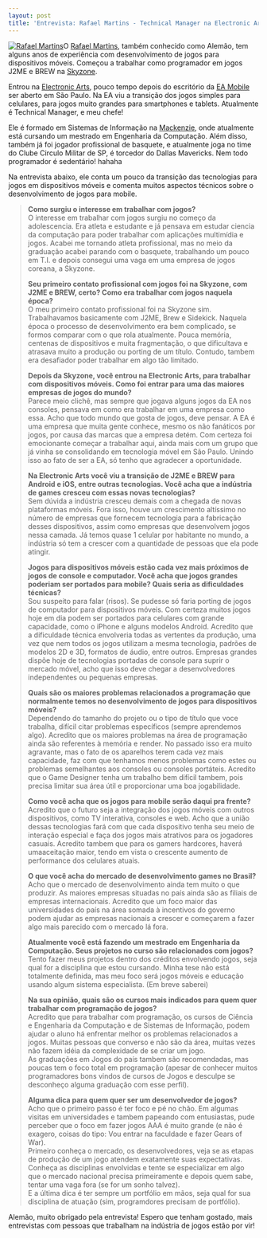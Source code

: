 ```yaml
---
layout: post
title: 'Entrevista: Rafael Martins - Technical Manager na Electronic Arts'
---
```


[![](http://gamedeveloper.com.br/blog/wp-content/uploads/2012/03/254357_2032769575451_1130512337_2409169_644038_n.jpg "Rafael Martins")](http://www.linkedin.com/pub/rafael-martins/8/521/99b)O [Rafael Martins](http://www.linkedin.com/pub/rafael-martins/8/521/99b "Rafael Martins"), também conhecido como Alemão, tem alguns anos de experiência com desenvolvimento de jogos para dispositivos móveis. Começou a trabalhar como programador em jogos J2ME e BREW na [Skyzone](http://www.skyzonemobile.com/ "Skyzone").

Entrou na [Electronic Arts](http://www.ea.com "Electronic Arts"), pouco tempo depois do escritório da [EA Mobile](http://www.eamobile.com "EA Mobile") ser aberto em São Paulo. Na EA viu a transição dos jogos simples para celulares, para jogos muito grandes para smartphones e tablets. Atualmente é Technical Manager, e meu chefe!

Ele é formado em Sistemas de Informação na [Mackenzie](http://www.mackenzie.br/ "Mackenzie"), onde atualmente está cursando um mestrado em Engenharia da Computação. Além disso, também já foi jogador profissional de basquete, e atualmente joga no time do Clube Circulo Militar de SP, é torcedor do Dallas Mavericks. Nem todo programador é sedentário! hahaha

Na entrevista abaixo, ele conta um pouco da transição das tecnologias para jogos em dispositivos móveis e comenta muitos aspectos técnicos sobre o desenvolvimento de jogos para mobile.

> **Como surgiu o interesse em trabalhar com jogos?**  
>  O interesse em trabalhar com jogos surgiu no começo da adolescencia. Era atleta e estudante e já pensava em estudar ciencia da computação para poder trabalhar com aplicações multimídia e jogos. Acabei me tornando atleta profissional, mas no meio da graduação acabei parando com o basquete, trabalhando um pouco em T.I. e depois consegui uma vaga em uma empresa de jogos coreana, a Skyzone.
>
> **Seu primeiro contato profissional com jogos foi na Skyzone, com J2ME e BREW, certo? Como era trabalhar com jogos naquela época?**  
>  O meu primeiro contato profissional foi na Skyzone sim. Trabalhavamos basicamente com J2ME, Brew e Sidekick. Naquela época o processo de desenvolvimento era bem complicado, se formos comparar com o que rola atualmente. Pouca memória, centenas de dispositivos e muita fragmentação, o que dificultava e atrasava muito a produção ou porting de um título. Contudo, tambem era desafiador poder trabalhar em algo tão limitado.
>
> **Depois da Skyzone, você entrou na Electronic Arts, para trabalhar com dispositivos móveis. Como foi entrar para uma das maiores empresas de jogos do mundo?**  
>  Parece meio clichê, mas sempre que jogava alguns jogos da EA nos consoles, pensava em como era trabalhar em uma empresa como essa. Acho que todo mundo que gosta de jogos, deve pensar. A EA é uma empresa que muita gente conhece, mesmo os não fanáticos por jogos, por causa das marcas que a empresa detém. Com certeza foi emocionante começar a trabalhar aqui, ainda mais com um grupo que já vinha se consolidando em tecnologia móvel em São Paulo. Unindo isso ao fato de ser a EA, só tenho que agradecer a oportunidade.
>
> **Na Electronic Arts você viu a transição de J2ME e BREW para Android e iOS, entre outras tecnologias. Você acha que a indústria de games cresceu com essas novas tecnologias?**  
>  Sem dúvida a indústria cresceu demais com a chegada de novas plataformas móveis. Fora isso, houve um crescimento altíssimo no número de empresas que fornecem tecnologia para a fabricação desses dispositivos, assim como empresas que desenvolvem jogos nessa camada. Já temos quase 1 celular por habitante no mundo, a indústria só tem a crescer com a quantidade de pessoas que ela pode atingir.
>
> **Jogos para dispositivos móveis estão cada vez mais próximos de jogos de console e computador. Você acha que jogos grandes poderiam ser portados para mobile? Quais seria as dificuldades técnicas?**  
>  Sou suspeito para falar (risos). Se pudesse só faria porting de jogos de computador para dispositivos móveis. Com certeza muitos jogos hoje em dia podem ser portados para celulares com grande capacidade, como o iPhone e alguns modelos Android. Acredito que a dificuldade técnica envolveria todas as vertentes da produção, uma vez que nem todos os jogos utilizam a mesma tecnologia, padrões de modelos 2D e 3D, formatos de áudio, entre outros. Empresas grandes dispõe hoje de tecnologias portadas de console para suprir o mercado móvel, acho que isso deve chegar a desenvolvedores independentes ou pequenas empresas.
>
> **Quais são os maiores problemas relacionados a programação que normalmente temos no desenvolvimento de jogos para dispositivos móveis?**  
>  Dependendo do tamanho do projeto ou o tipo de título que voce trabalha, difícil citar problemas específicos (sempre aprendemos algo). Acredito que os maiores problemas na área de programação ainda são referentes à memória e render. No passado isso era muito agravante, mas o fato de os aparelhos terem cada vez mais capacidade, faz com que tenhamos menos problemas como estes ou problemas semelhantes aos consoles ou consoles portáteis. Acredito que o Game Designer tenha um trabalho bem difícil tambem, pois precisa limitar sua área útil e proporcionar uma boa jogabilidade.
>
> **Como você acha que os jogos para mobile serão daqui pra frente?**  
>  Acredito que o futuro seja a integração dos jogos móveis com outros dispositivos, como TV interativa, consoles e web. Acho que a união dessas tecnologias fará com que cada dispositivo tenha seu meio de interação especial e faça dos jogos mais atrativos para os jogadores casuais. Acredito tambem que para os gamers hardcores, haverá umaaceitação maior, tendo em vista o crescente aumento de performance dos celulares atuais.
>
> **O que você acha do mercado de desenvolvimento games no Brasil?**  
>  Acho que o mercado de desenvolvimento ainda tem muito o que produzir. As maiores empresas situadas no país ainda são as filiais de empresas internacionais. Acredito que um foco maior das universidades do país na área somada à incentivos do governo podem ajudar as empresas nacionais a crescer e começarem a fazer algo mais parecido com o mercado lá fora.
>
> **Atualmente você está fazendo um mestrado em Engenharia da Computação. Seus projetos no curso são relacionados com jogos?**  
>  Tento fazer meus projetos dentro dos créditos envolvendo jogos, seja qual for a disciplina que estou cursando. Minha tese não está totalmente definida, mas meu foco será jogos móveis e educação usando algum sistema especialista. (Em breve saberei)
>
> **Na sua opinião, quais são os cursos mais indicados para quem quer trabalhar com programação de jogos?**  
>  Acredito que para trabalhar com programação, os cursos de Ciência e Engenharia da Computação e de Sistemas de Informação, podem ajudar o aluno há enfrentar melhor os problemas relacionados a jogos. Muitas pessoas que converso e não são da área, muitas vezes não fazem idéia da complexidade de se criar um jogo.  
>  As graduações em Jogos do país tambem são recomendadas, mas poucas tem o foco total em programação (apesar de conhecer muitos programadores bons vindos de cursos de Jogos e desculpe se desconheço alguma graduação com esse perfil).
>
> **Alguma dica para quem quer ser um desenvolvedor de jogos?**  
>  Acho que o primeiro passo é ter foco e pé no chão. Em algumas visitas em universidades e tambem papeando com entusiastas, pude perceber que o foco em fazer jogos AAA é muito grande (e não é exagero, coisas do tipo: Vou entrar na faculdade e fazer Gears of War).  
>  Primeiro conheça o mercado, os desenvolvedores, veja se as etapas de produção de um jogo atendem exatamente suas expectativas. Conheça as disciplinas envolvidas e tente se especializar em algo que o mercado nacional precisa primeiramente e depois quem sabe, tentar uma vaga fora (se for um sonho talvez).  
>  E a última dica é ter sempre um portfólio em mãos, seja qual for sua disciplina de atuação (sim, programdores precisam de portfólio).

Alemão, muito obrigado pela entrevista! Espero que tenham gostado, mais entrevistas com pessoas que trabalham na indústria de jogos estão por vir!

<div id="-chrome-auto-translate-plugin-dialog" style="display: none; opacity: 1 !important; border-color: none !important; background: transparent !important; padding: 0 !important; margin: 0 !important; position: absolute !important; top: 0; left: 0; overflow: visible !important; z-index: 999999 !important; text-align: left !important;">![](http://www.google.com/uds/css/small-logo.png)

</div>
